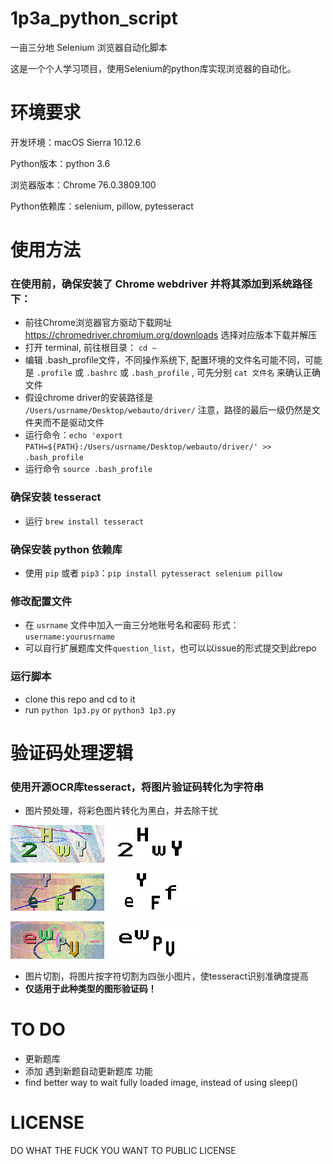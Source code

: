 # 1p3a_python_script
一亩三分地 Selenium 浏览器自动化脚本

这是一个个人学习项目，使用Selenium的python库实现浏览器的自动化。



# 环境要求

开发环境：macOS Sierra 10.12.6

Python版本：python 3.6

浏览器版本：Chrome 76.0.3809.100

Python依赖库：selenium, pillow, pytesseract



# 使用方法

### 在使用前，确保安装了 Chrome webdriver 并将其添加到系统路径下：

* 前往Chrome浏览器官方驱动下载网址 https://chromedriver.chromium.org/downloads 选择对应版本下载并解压
* 打开 terminal, 前往根目录： `cd ~`
* 编辑 .bash_profile文件，不同操作系统下, 配置环境的文件名可能不同，可能是 `.profile` 或 `.bashrc` 或 `.bash_profile` , 可先分别 `cat 文件名` 来确认正确文件
* 假设chrome driver的安装路径是 `/Users/usrname/Desktop/webauto/driver/` 注意，路径的最后一级仍然是文件夹而不是驱动文件 
* 运行命令：`echo 'export PATH=${PATH}:/Users/usrname/Desktop/webauto/driver/' >> .bash_profile`
* 运行命令 `source .bash_profile`

### 确保安装 tesseract
* 运行 `brew install tesseract`

### 确保安装 python 依赖库
* 使用 `pip` 或者 `pip3`：`pip install pytesseract selenium pillow`

### 修改配置文件
* 在 `usrname` 文件中加入一亩三分地账号名和密码 形式：`username:yourusrname`
* 可以自行扩展题库文件`question_list`，也可以以issue的形式提交到此repo

### 运行脚本
* clone this repo and cd to it
* run `python 1p3.py` or `python3 1p3.py`



# 验证码处理逻辑
### 使用开源OCR库tesseract，将图片验证码转化为字符串
* 图片预处理，将彩色图片转化为黑白，并去除干扰

![Image text](https://github.com/VividLau/1p3a_python_script/blob/master/image/img1.png)
![Image text](https://github.com/VividLau/1p3a_python_script/blob/master/image/phase2_img1.png)

![Image text](https://github.com/VividLau/1p3a_python_script/blob/master/image/img2.png)
![Image text](https://github.com/VividLau/1p3a_python_script/blob/master/image/phase2_img2.png)

![Image text](https://github.com/VividLau/1p3a_python_script/blob/master/image/img3.png)
![Image text](https://github.com/VividLau/1p3a_python_script/blob/master/image/phase2_img3.png)

* 图片切割，将图片按字符切割为四张小图片，使tesseract识别准确度提高
* **仅适用于此种类型的图形验证码！**




# TO DO
* 更新题库
* 添加 遇到新题自动更新题库 功能 
* find better way to wait fully loaded image, instead of using sleep() 



# LICENSE
DO WHAT THE FUCK YOU WANT TO PUBLIC LICENSE





